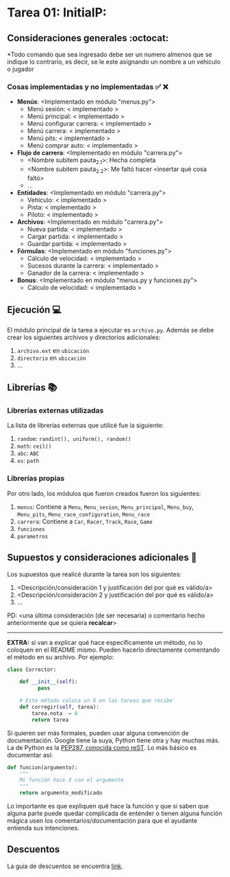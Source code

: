 # Tarea 01: InitialP:


## Consideraciones generales :octocat:

*Todo comando que sea ingresado debe ser un numero almenos que se indique lo contrarío, es decir, se le este asignando un nombre a un vehículo o jugador

### Cosas implementadas y no implementadas :white_check_mark: :x:

* **Menús**: <Implementado en módulo "menus.py">
   * Menú sesión: < implementado >
   * Menú principal: < implementado >
   * Menú configurar carrera: < implementado >
   * Menú carrera: < implementado >
   * Menú pits: < implementado >
   * Menú comprar auto: < implementado >
* **Flujo de carrera**: <Implementado en módulo "carrera.py">
    * <Nombre subitem pauta<sub>2.1</sub>>: Hecha completa 
    * <Nombre subitem pauta<sub>2.2</sub>>: Me faltó hacer <insertar qué cosa faltó>
    * ...
* **Entidades**: <Implementado en módulo "carrera.py">
   * Vehículo: < implementado >
   * Pista: < implementado >
   * Piloto: < implementado >
* **Archivos**: <Implementado en módulo "carrera.py">
   * Nueva partida: < implementado >
   * Cargar partida: < implementado >
   * Guardar partida: < implementado >
* **Fórmulas**: <Implementado en módulo "funciones.py">
   * Cálculo de velocidad: < implementado >
   * Sucesos durante la carrera: < implementado >
   * Ganador de la carrera: < implementado >
* **Bonus**: <Implementado en módulo "menus.py y funciones.py">
   * Cálculo de velocidad: < implementado >

## Ejecución :computer:
El módulo principal de la tarea a ejecutar es  ```archivo.py```. Además se debe crear los siguientes archivos y directorios adicionales:
1. ```archivo.ext``` en ```ubicación```
2. ```directorio``` en ```ubicación```
3. ...


## Librerías :books:
### Librerías externas utilizadas
La lista de librerías externas que utilicé fue la siguiente:

1. ```random```: ```randint(), uniform(), random()```
2. ```math```: ```ceil()``` 
3. ```abc```: ```ABC```
4. ```os```: ```path``` 

### Librerías propias
Por otro lado, los módulos que fueron creados fueron los siguientes:

1. ```menus```: Contiene a ```Menu```, ```Menu_sesion```, ```Menu_principal```, ```Menu_buy```, ```Menu_pits```, ```Menu_race_configuration```, ```Menu_race```
2. ```carrera```: Contiene a ```Car```, ```Racer```, ```Track```, ```Race```, ```Game```
3. ```funciones```
4. ```parametros```

## Supuestos y consideraciones adicionales :thinking:
Los supuestos que realicé durante la tarea son los siguientes:

1. <Descripción/consideración 1 y justificación del por qué es válido/a> 
2. <Descripción/consideración 2 y justificación del por qué es válido/a>
3. ...

PD: <una última consideración (de ser necesaria) o comentario hecho anteriormente que se quiera **recalcar**>


-------



**EXTRA:** si van a explicar qué hace específicamente un método, no lo coloquen en el README mismo. Pueden hacerlo directamente comentando el método en su archivo. Por ejemplo:

```python
class Corrector:

    def __init__(self):
          pass

    # Este método coloca un 6 en las tareas que recibe
    def corregir(self, tarea):
        tarea.nota  = 6
        return tarea
```

Si quieren ser más formales, pueden usar alguna convención de documentación. Google tiene la suya, Python tiene otra y hay muchas más. La de Python es la [PEP287, conocida como reST](https://www.python.org/dev/peps/pep-0287/). Lo más básico es documentar así:

```python
def funcion(argumento):
    """
    Mi función hace X con el argumento
    """
    return argumento_modificado
```
Lo importante es que expliquen qué hace la función y que si saben que alguna parte puede quedar complicada de entender o tienen alguna función mágica usen los comentarios/documentación para que el ayudante entienda sus intenciones.

## Descuentos
La guía de descuentos se encuentra [link](https://github.com/IIC2233/syllabus/blob/master/Tareas/Descuentos.md).
